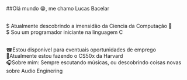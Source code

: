 

##Olá mundo 😁, me chamo Lucas Bacelar

<br/> $ Atualmente descobrindo a imensidão da Ciencia da Computação 👀 
<br/> $ Sou um programador iniciante na linguagem C

<br/> ☎Estou disponivel para eventuais oportunidades de emprego
<br/> 📝Atualmente estou fazendo o CS50x da Harvard
<br/> 🎧Sobre mim: Sempre escutando músicas, ou descobrindo coisas novas sobre Audio Enginering
